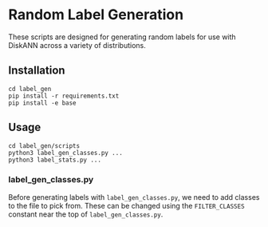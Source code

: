 # Random Label Generation

These scripts are designed for generating random labels for use with DiskANN across a variety of distributions.

## Installation
```
cd label_gen
pip install -r requirements.txt
pip install -e base
```

## Usage
```
cd label_gen/scripts
python3 label_gen_classes.py ...
python3 label_stats.py ...
```
### label_gen_classes.py
Before generating labels with `label_gen_classes.py`, we need to add classes to the file to pick from. These can be changed using the `FILTER_CLASSES` constant near the top of `label_gen_classes.py`.
